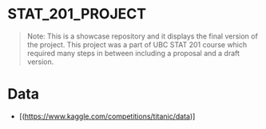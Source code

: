 # STAT_201_PROJECT

> Note: This is a showcase repository and it displays the final version of the project. This project was a part of UBC STAT 201 course which required many steps in between including a proposal and a draft version.

# Data
* [(https://www.kaggle.com/competitions/titanic/data)]
